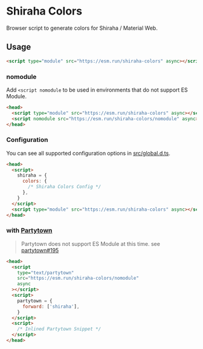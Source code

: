 # Shiraha Colors

Browser script to generate colors for Shiraha / Material Web.

## Usage

```html
<script type="module" src="https://esm.run/shiraha-colors" async></script>
```

### nomodule

Add `<script nomodule` to be used in environments that do not support ES Module.

```html
<head>
  <script type="module" src="https://esm.run/shiraha-colors" async></script>
  <script nomodule src="https://esm.run/shiraha-colors/nomodule" async></script>
</head>
```

### Configuration

You can see all supported configuration options in [src/global.d.ts](src/global.d.ts).

```html
<head>
  <script>
    shiraha = {
      colors: {
        /* Shiraha Colors Config */
      },
    }
  </script>
  <script type="module" src="https://esm.run/shiraha-colors" async></script>
</head>
```

### with [Partytown](https://partytown.builder.io)

> Partytown does not support ES Module at this time. see [partytown#195](https://github.com/BuilderIO/partytown/issues/195)

```html
<head>
  <script
    type="text/partytown"
    src="https://esm.run/shiraha-colors/nomodule"
    async
  ></script>
  <script>
    partytown = {
      forward: ['shiraha'],
    }
  </script>
  <script>
    /* Inlined Partytown Snippet */
  </script>
</head>
```
